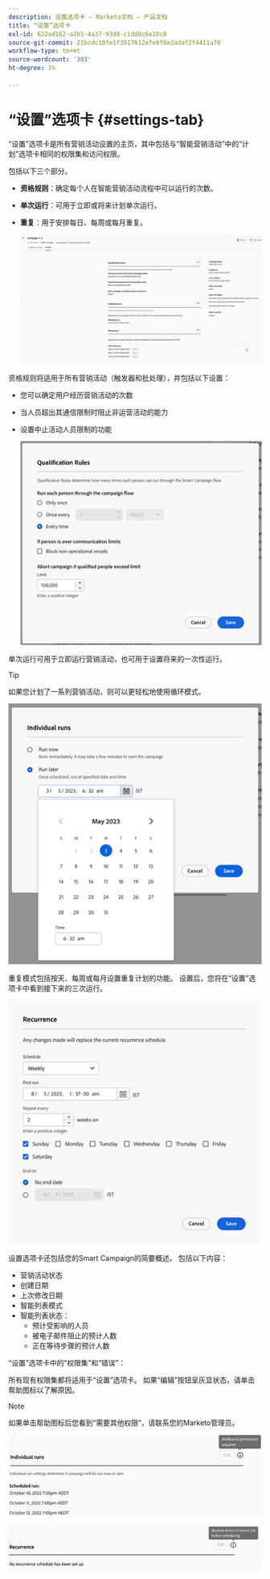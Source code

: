 ```yaml
---
description: 设置选项卡 — Marketo文档 — 产品文档
title: “设置”选项卡
exl-id: 622ad162-a2b1-4a37-93d8-c1dd8c6e10c8
source-git-commit: 21bcdc10fe1f3517612efe0f8e2adaf2f4411a70
workflow-type: tm+mt
source-wordcount: '303'
ht-degree: 1%

---
```


# “设置”选项卡 {#settings-tab}

“设置”选项卡是所有营销活动设置的主页，其中包括与“智能营销活动”中的“计划”选项卡相同的权限集和访问权限。

包括以下三个部分。

* **资格规则**：确定每个人在智能营销活动流程中可以运行的次数。

* **单次运行**：可用于立即或将来计划单次运行。

* **重复**：用于安排每日、每周或每月重复。

  ![](assets/settings-tab-1.png)

资格规则将适用于所有营销活动（触发器和批处理），并包括以下设置：

* 您可以确定用户经历营销活动的次数
* 当人员超出其通信限制时阻止非运营活动的能力
* 设置中止活动人员限制的功能

  ![](assets/settings-tab-2.png)

单次运行可用于立即运行营销活动，也可用于设置将来的一次性运行。

>[!TIP]
>
>如果您计划了一系列营销活动，则可以更轻松地使用循环模式。

![](assets/settings-tab-3.png)

重复模式包括按天、每周或每月设置重复计划的功能。 设置后，您将在“设置”选项卡中看到接下来的三次运行。

![](assets/settings-tab-4.png)

设置选项卡还包括您的Smart Campaign的简要概述。 包括以下内容：

* 营销活动状态
* 创建日期
* 上次修改日期
* 智能列表模式
* 智能列表状态：
   * 预计受影响的人员
   * 被电子邮件阻止的预计人数
   * 正在等待步骤的预计人数

“设置”选项卡中的“权限集”和“错误”：

所有现有权限集都将适用于“设置”选项卡。 如果“编辑”按钮呈灰显状态，请单击帮助图标以了解原因。

>[!NOTE]
>
>如果单击帮助图标后您看到“需要其他权限”，请联系您的Marketo管理员。

![](assets/settings-tab-5.png)

![](assets/settings-tab-6.png)
